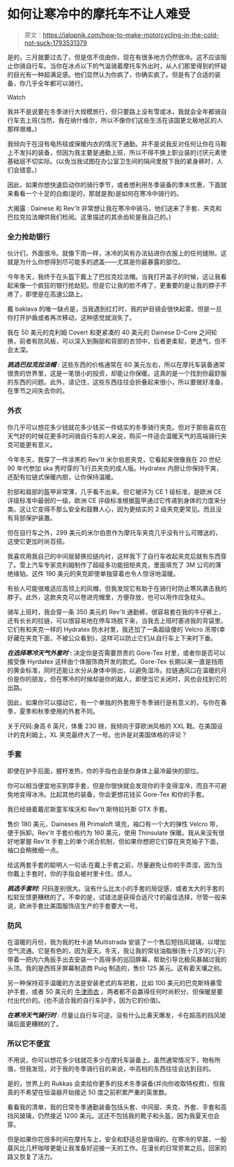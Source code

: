 # 如何让寒冷中的摩托车不让人难受

> 原文：<https://jalopnik.com/how-to-make-motorcycling-in-the-cold-not-suck-1793531379>

是的，三月就要过去了，但是信不信由你，现在有很多地方仍然很冷。这不应该阻止你骑自行车。当你在冰点以下的气温骑着摩托车外出时，从人们那里得到的怀疑的目光有一种超满足感。他们显然认为你疯了，你确实疯了。但是有了合适的装备，你几乎全年都可以骑行。

Watch

我并不是说要在冬季进行大规模旅行，但只要路上没有雪或冰，我就会全年都骑自行车去上班(当然，我在纳什维尔，所以不像你们这些生活在该国更北极地区的人那样艰难。)

我倾向于在没有电热毯或保暖内衣的情况下通勤。并不是说我反对任何让你在马鞍上不发抖的装备，但因为我主要是通勤上班，所以不得不换上职业装的讨厌元素使基础层不切实际。(以免当我试图在办公室卫生间的隔间里脱下我的紧身裤时，人们会错意。)

因此，如果你想快速启动你的骑行季节，或者想利用冬季装备的季末优惠，下面就来看看一个十足的白痴(是的，那就是我)是如何在寒冷中骑行的。

大揭露 : Dainese 和 Rev'It 非常想让我在寒冷中骑马，他们送来了手套、夹克和巴拉克拉法帽供我们检阅。这里描述的其余齿轮是我自己的。)

### **全力抢劫银行**

伙计们，外面很冷。就像下雨一样，冰冷的风有办法钻进你衣服上的任何缝隙。这就是为什么你想得到尽可能多的遮盖——尤其是你最暴露的部位。

今年冬天，我终于在头盔下戴上了巴拉克拉法帽。当我打开盖子的时候，这让我看起来像一个疯狂的银行抢劫犯。但是它让我的脸不疼了，更重要的是让我的脖子不疼了，即使是在高速公路上。

戴 baklava 的唯一缺点是，当我遇到红灯时，我的护目镜会很快起雾。但是一旦你打开护盾或者再次移动，这种感觉就消失了。

我在 50 美元的克利姆 Covert 和更紧凑的 40 美元的 Dainese D-Core 之间轮换，前者有防风板，可以深入到胸部和背部的衣领中，后者更柔软，更透气，但不会太深。

***挑选巴拉克拉法帽*** **:** 这些东西的价格通常在 60 美元左右，所以在摩托车装备通常很贵的世界里，这是一笔很小的投资，却能让你保暖。这真的是一个找到你最舒服的东西的问题。此外，请记住，这些东西往往会折叠起来很小，所以要做好准备，在季节之间失去你的。

### **外衣**

你几乎可以想花多少钱就花多少钱买一件结实的冬季骑行夹克。但对于那些喜欢在天气好的时候花更多时间骑自行车的人来说，购买一件适合温暖天气的高端骑行夹克可能更有意义。

今年冬天，我穿了一件涂黑的 Rev'It 米尔伯恩夹克，它看起来很像我在 20 世纪 90 年代参加 ska 秀时穿的飞行员夹克的成人版。Hydratex 内胆让你保持干爽，还配有拉链式保暖内胆，让你保持温暖。

肘部和肩部的盔甲非常薄，几乎看不出来。但它被评为 CE 1 级标准，是欧洲 CE 评级标准中最弱的一级，欧洲 CE 评级标准根据盔甲通过它传递到身体的力度来分类。这让它变得不那么安全和鼓舞人心，因为更结实的 2 级夹克更常见。而且没有背部保护装置。

但在自行车之外，299 美元的米尔伯恩作为摩托车夹克几乎没有什么可赠送的，这使它更加时尚百搭。

我喜欢用我自己的中间层替换拉链内衬，这样我下了自行车收起夹克后就有东西穿了。雪上汽车专家克利姆制作了超级多功能扭矩夹克，里面填充了 3M 公司的薄绝缘铂。这件 190 美元的夹克即使单独穿着也令人惊讶地温暖。

有些人可能很难适应高领上的风帽，但我发现它有助于在骑行时防止寒风袭击我的脖子。此外，这款夹克可以卷进兜帽里，方便存放，也可以用作应急枕头。

骑车上班时，我会穿一条 350 美元的 Rev'It 通勤裤，很容易套在我的牛仔裤上，还有长长的拉链，可以很容易地在停车场脱下来，当我去上班时塞进我的背袋里。它们有和夹克一样的 Hydratex 防水衬里，我还加了一条超级傻的 Velcro 吊带(幸好藏在夹克下面，不被公众看到)，这样可以防止它们从自行车上下来时下垂。

***在选择寒冷天气外套时*** **:** 决定你是否需要昂贵的 Gore-Tex 衬里，或者你是否可以接受像 Hyrdatex 这样由个体服饰商开发的款式。Gore-Tex 长期以来一直是挡雨的黄金标准，同时还能让水分从身体中排出，以避免湿冷。拉链通风口在温暖的月份是你的朋友，但在寒冷的时候却是你的敌人，即使当它关闭时，风也会找到它的出路。

因此，如果你可以摆动它，有一个单独的外套用于冬季骑行是有意义的，与你在春季，夏季和秋季使用的外套不同。

关于尺码:身高 6 英尺，体重 230 磅，我倾向于穿欧洲风格的 XXL 鞋。在美国设计的克利姆上，XL 夹克最终大了一号。也许是对美国体格的评论？

### **手套**

即使在护手后面，握杆发热，你的手指也会是你身体上最冷最快的部位。

你可以相当便宜地买到厚手套，但是你很快就会发现你的手变得湿冷，而且不可避免地变得冰冷。比起其他的装备，你会更想花钱买 Gore-Tex 和你的手套。

我已经骑着戴尼斯童军埃沃和 Rev'It 斯特拉托斯 GTX 手套。

售价 180 美元，Daineses 用 Primaloft 填充，袖口有一个大的弹性 Velcro 带，便于拆卸。Rev'It 手套价格约为 160 美元，使用 Thinsulate 保暖。我从来没有很好地掌握 Rev'It 手套上的单个闭合机制，但如果你想把它们穿在夹克袖子下面，袖口会稍微细一点。

给这两套手套的聪明人一句话:在戴上手套之前，尽量避免让你的手弄湿，因为当你戴上手套时，你的手指会被衬里卡住。烦人。

***挑选手套时:*** 尺码差别很大。没有什么比太小的手套的局促感，或者太大的手套的松软反馈更糟糕的了。不幸的是，试错法是获得合适尺寸的最佳选择，尽管一般来说，欧洲手套比美国服饰店生产的手套要大一号。

### **防风**

在温暖的月份，我为我的杜卡迪 Multistrada 安装了一个售后短挡风玻璃，以增加空气流通。它是有色的，因为夏天。冬天，我让我的常驻油脂猴(我十几岁的儿子)带着一把内六角扳手出去安装一个高得多的巡回屏幕，帮助引导北极风暴越过我的头顶。我的是西班牙屏幕制造商 Puig 制造的，售价 125 美元。这有着天壤之别。

另一种保持双手温暖的方法是安装老式的车把套，比如 100 美元的巴克斯特暴雪 护手套，或者 50 美元的 [牛津雨衣](http://oxford-products.com/us/products/RainSeal-Handlebar-Muffs.html) 。两者都不会赢得任何时尚积分，但保暖是要付出代价的。(也不适合我的自行车护手，因为它的价值)。

***在寒冷天气骑行时** :* 尽量让自行车可逆。没有什么比春天爆发，卡在超高的挡风玻璃后面更糟糕的了。

### **所以它不便宜**

不用说，你可以想花多少钱就花多少在摩托车装备上。虽然通常情况下，物有所值，但我发现，对于我的冬季骑行目的来说，中高档的东西往往会达到目的。

是的，世界上的 Rukkas 会卖给你更多的技术冬季装备(并向你收取特权费)，但我真的不希望在恒温器开始接近 50 度之前积累严重的英里数。

看看我的清单，我的日常冬季通勤装备包括头套、中间层、夹克、外套、手套和高挡风玻璃，仍然接近 1200 美元。这还不包括我的靴子和头盔，因为我夏天也会穿。

但是如果你花很多时间在摩托车上，安全和舒适总是值得的。在寒冷的早晨，一股晨风比几杯咖啡更能让我准备好迎接一天的工作。在漫长的日常劳累之后，回家的路又恢复了活力。